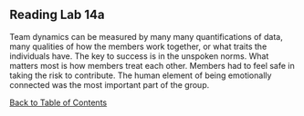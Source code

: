## Reading Lab 14a
Team dynamics can be measured by many many quantifications of data, many qualities
of how the members work together, or what traits the individuals have. The key to
success is in the unspoken norms.  What matters most is how members treat each 
other.  Members had to feel safe in taking the risk to contribute.  The human 
element of being emotionally connected was the most important part of the group.

[Back to Table of Contents](../README.md)

